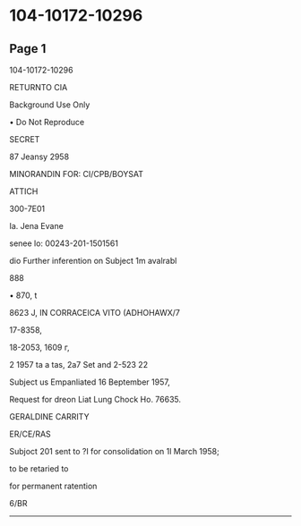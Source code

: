 # 104-10172-10296

## Page 1

104-10172-10296

RETURNTO CIA

Background Use Only

• Do Not Reproduce

SECRET

87 Jeansy 2958

MINORANDIN FOR: CI/CPB/BOYSAT

ATTICH

300-7E01

Ia. Jena Evane

senee lo: 00243-201-1501561

dio Further inferention on Subject 1m avalrabl

888

• 870, t

8623 J, IN CORRACEICA VITO (ADHOHAWX/7

17-8358,

18-2053, 1609 г,

2 1957 ta a tas, 2a7 Set and 2-523 22

Subject us Empanliated 16 Beptember 1957,

Request for dreon Liat Lung Chock Ho. 76635.

GERALDINE CARRITY

ER/CE/RAS

Subjoct 201 sent to ?I for consolidation on 1l March 1958;

to be retaried to

for permanent ratention

6/BR

---

